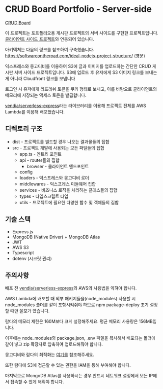 # CRUD Board Portfolio - Server-side

[CRUD Board](https://www.simplecrudboard.click)

이 프로젝트는 포트폴리오용 게시판 프로젝트의 서버 사이드를 구현한 프로젝트입니다.
[클라이언트 사이드 프로젝트](https://github.com/Kang-Jh/CRUD-board-client-side-portfolio-KR)와 연동되어 있습니다.

아키텍처는 다음의 링크를 참조하여 구축했습니다.
https://softwareontheroad.com/ideal-nodejs-project-structure/ (영문)

익스프레스와 몽고디비를 이용하여 S3에 글과 이미지를 업로드하는 간단한 CRUD 게시판 서버 사이드 프로젝트입니다.
S3에 업로드 후 유저에게 S3 이미지 링크를 보내는게 아니라 Cloudfront 링크를 보냅니다

로그인 시 유저에게 리프레쉬 토큰을 쿠키 형태로 보내고, 이를 바탕으로 클라이언트의 메모리에 저장되는 액세스 토큰을 발급합니다.

[vendia/serverless-express](https://github.com/vendia/serverless-express)라는 라이브러리를 이용해 프로젝트 전체를 AWS Lambda를 이용해 배포했습니다.

## 디렉토리 구조

- dist - 프로젝트를 빌드할 경우 나오는 결과물들의 집합
- src - 프로젝트 개발에 사용되는 모든 파일들의 집합
  - app.ts - 엔트리 포인트
  - api - router들의 집합
    - browser - 클라이언트 엔드포인트
  - config
  - loaders - 익스프레스와 몽고디비 로더
  - middlewares - 익스프레스 미들웨어 집합
  - services - 비즈니스 로직을 처리하는 클래스들의 집합
  - types - 타입스크립트 타입
  - utils - 프로젝트에 필요한 다양한 함수 및 객체들의 집합

## 기술 스택

- Express.js
- MongoDB (Native Driver) + MongoDB Atlas
- JWT
- AWS S3
- Typescript
- dotenv (시크릿 관리)

## 주의사항

배포 전 [vendia/serverless-express](https://github.com/vendia/serverless-express)와 AWS의 사용법을 익혀야 합니다.

AWS Lambda에 배포할 때 외부 패키지들을(node_modules) 사용할 시 node_modules 폴더를 같이 포함시켜줘야 하므로 npm package-deploy 초기 설정할 때만 쓸모가 있습니다.

람다의 메모리 제한은 160M보다 크게 설정해주세요. 평균 메모리 사용량은 156MB입니다.

이후에는 node_modules와 package.json, .env 파일을 복사해서 배포되는 폴더에 같이 넣고 zip 확장자로 압축하여 업로드해줘야 합니다.

몽고디비와 람다의 최적화는 [여기를](https://docs.atlas.mongodb.com/best-practices-connecting-to-aws-lambda) 참조해주세요.

또한 람다에 S3에 접근할 수 있는 권한을 IAM을 통해 부여해야 합니다.

마지막으로 MongoDB Atlas를 사용하시는 경우 반드시 네트워크 설정에서 모든 IP에서 접속할 수 있게 해줘야 합니다.
